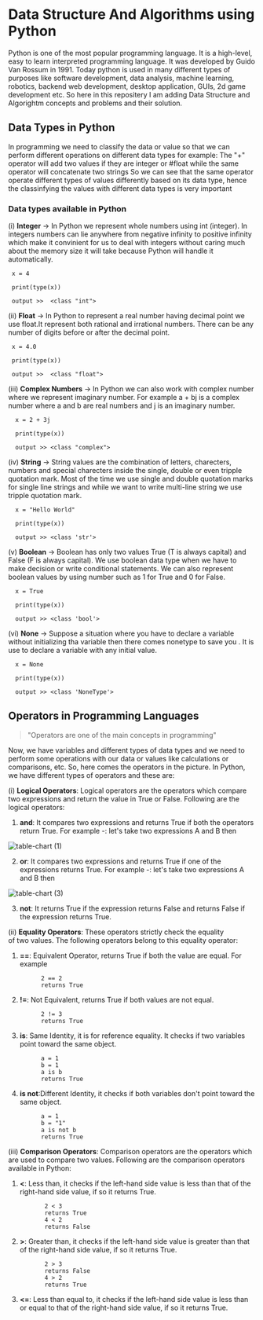 # Data Structure And Algorithms using Python 

Python is one of the most popular programming language. It is a high-level, easy to learn interpreted programming language. It was developed by Guido Van Rossum in 1991. Today python is used in many different types of purposes like software development, data analysis, machine learning, robotics, backend web development, desktop application, GUIs, 2d game development etc. So here in this repositery I am adding Data Structure and Algorightm concepts and problems and their solution.

## Data Types in Python

In programming we need to classify the data or value so that we can perform different operations on different data types 
for example: The "+" operator will add two values if they are integer or #float while the same operator will concatenate two strings 
So we can see that the same operator operate different types of values differently based on its data type, hence the classinfying the values with different data types is very important

### Data types available in Python 

(i)  **Integer**
  -> In Python we represent whole numbers using int (integer). In integers numbers can lie anywhere from negative infinity to positive infinity which make it                convinient for us to deal with integers without caring much about the memory size it will take because Python will handle it automatically.
     
     x = 4
     
     print(type(x))
     
     output >>  <class "int">
  
  
  
(ii)  **Float**
  -> In Python to represent a real number having decimal point we use float.It represent both rational and irrational numbers. There can be any number of digits before        or after the decimal point.
     
     x = 4.0
     
     print(type(x))
     
     output >>  <class "float">



(iii)  **Complex Numbers**
   -> In Python we can also work with complex number where we represent imaginary number. For example a + bj is a complex number where a and b are real numbers and j         is an imaginary number.
      
      x = 2 + 3j
      
      print(type(x))
      
      output >> <class "complex">



(iv) **String**
   -> String values are the combination of letters, charecters, numbers and special charecters inside the single, double or even tripple quotation mark. Most of the 
      time we use single and double quotation marks for single line strings and while we want to write multi-line string we use tripple quotation mark.
      
      x = "Hello World"
      
      print(type(x))
      
      output >> <class 'str'>
 
 
 
(v)  **Boolean**
   -> Boolean has only two values True (T is always capital) and False (F is always capital). We use boolean data type when we have to make decision or write                 conditional statements. We can also represent boolean values by using number such as 1 for True and 0 for False.
      
      x = True
      
      print(type(x))
      
      output >> <class 'bool'>
 
 
 
(vi)  **None**
   -> Suppose a situation where you have to declare a variable without initializing tha variable then there comes nonetype to save you . It is use to declare a 
      variable with any initial value.
      
      x = None
      
      print(type(x))
      
      output >> <class 'NoneType'>


## Operators in Programming Languages

> "Operators are one of the main concepts in programming"

Now, we have variables and different types of data types and we need to perform some operations with our data or values like calculations or comparisons, etc. So, here comes the operators in the picture. In Python, we have different types of operators and these are:

(i) **Logical Operators**: Logical operators are the operators which compare two expressions and return the value in True or False. Following are the logical operators:

   1) **and**: It compares two expressions and returns True if both the 
      operators return True. For example -: let's take two expressions A 
      and B then 
       
![table-chart (1)](https://user-images.githubusercontent.com/93759322/189498988-9f2acf12-05fd-4a34-a308-a3893f7e59f1.png)

   2) **or**: It compares two expressions and returns True if one of the 
       expressions returns True. For example -: let's take two expressions 
       A and B then 

![table-chart (3)](https://user-images.githubusercontent.com/93759322/189499025-b3ddc663-78cb-4045-a8b0-680a68ba6e25.png)


   3) **not**: It returns True if the expression returns False and returns 
       False if the expression returns True.

(ii) **Equality Operators**: These operators strictly check the equality         
      of two values. The following operators belong to this equality 
      operator: 

   1) **==**: Equivalent Operator, returns True if both the value are 
          equal. For example 
                   
                2 == 2
                returns True

   2) **!=**: Not Equivalent, returns True if both values are not equal.
                
                2 != 3
                returns True

   3) **is**: Same Identity, it is for reference equality. It checks if 
        two variables point toward the same object.

                a = 1
                b = 1
                a is b
                returns True

   4) **is not**:Different Identity, it checks if both variables don't 
        point toward the same object.

                a = 1
                b = "1"
                a is not b
                returns True

(iii) **Comparison Operators**: Comparison operators are the 
      operators which are used to compare two values. Following are the 
      comparison operators available in Python:
   
   1) **<**: Less than, it checks if the left-hand side value is less than 
       that of the right-hand side value, if so it returns True.


                 2 < 3
                 returns True
                 4 < 2
                 returns False 

   2) **>**: Greater than, it checks if the left-hand side value is greater 
       than that of the right-hand side value, if so it returns True.

                 2 > 3
                 returns False
                 4 > 2
                 returns True

   3) **<=**: Less than equal to, it checks if the left-hand side value is 
       less than or equal to that of the right-hand side value, if so it 
       returns True.

                 
